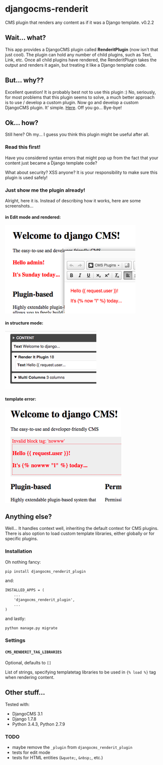 # djangocms-renderit

CMS plugin that renders any content as if it was a Django template. v0.2.2

## Wait... what?

This app provides a DjangoCMS plugin called **RenderitPlugin** (now isn't that just cool). The 
plugin can hold any number of child plugins, such as Text, Link, etc. Once all child plugins have 
rendered, the RenderitPlugin takes the output and renders it again, but treating it like a Django 
template code.

## But... why??
 
Excellent question! It is probably best not to use this plugin :)  No, seriously, for most problems 
that this plugin seems to solve, a much better approach is to use / develop a custom plugin.
Now go and develop a custom DjangoCMS plugin. It' simple. 
[Here](http://django-cms.readthedocs.org/en/latest/how_to/custom_plugins.html).
Off you go... Bye-bye!

## Ok... how?

Still here? Oh my... I guess you think this plugin might be useful after all. 

### Read this first!

Have you considered syntax errors that might pop up from the fact that your content just became a 
Django template code?
 
What about security? XSS anyone? It is your responsibility to make sure this plugin is used safely!

### Just show me the plugin already!

Alright, here it is. Instead of describing how it works, here are some screenshots... 

#### in Edit mode and rendered:

![Edit and render example](readme_assets/example_edit_and_render.png)


#### in structure mode:

![Structure view example](readme_assets/example_structure.png)


#### template error:

![Syntax error example](readme_assets/example_error.png)


## Anything else?

Well... It handles context well, inheriting the default context for CMS plugins. There is also 
option to load custom template libraries, either globally or for specific plugins.


### Installation

Oh nothing fancy:

    pip install djangocms_renderit_plugin
    
and:

    INSTALLED_APPS = (
        ...
        'djangocms_renderit_plugin',
        ...
    )

and lastly:

    python manage.py migrate
    

### Settings

#### `CMS_RENDERIT_TAG_LIBRARIES`
    
Optional, defaults to `[]`

List of strings, specifying templatetag libraries to be used in `{% load %}` tag when rendering 
content.


## Other stuff...

Tested with:

 - DjangoCMS 3.1
 - Django 1.7.8
 - Python 3.4.3, Python 2.7.9

### TODO

 * maybe remove the `_plugin` from `djangocms_renderit_plugin`
 * tests for edit mode
 * tests for HTML entities (`&quote;`, `&nbsp;`, etc.)
 